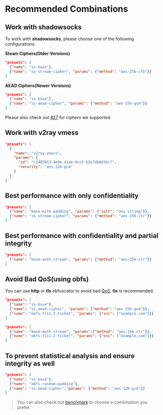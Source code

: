 # Recommended Combinations

## Work with shadowsocks

To work with **shadowsocks**, please choose one of the following configurations:

**Steam Ciphers(Older Versions)**

```json
"presets": [
  {"name": "ss-base"},
  {"name": "ss-stream-cipher", "params": {"method": "aes-256-cfb"}}
]
```

**AEAD Ciphers(Newer Versions)**

```json
"presets": [
  {"name": "ss-base"},
  {"name": "ss-aead-cipher", "params": {"method": "aes-256-gcm"}}
]
```

Please also check out [#27](https://github.com/blinksocks/blinksocks/issues/27) for ciphers we supported.

## Work with v2ray vmess

```json
"presets": [
  {
    "name": "v2ray-vmess",
    "params": {
      "id": "c2485913-4e9e-41eb-8cc5-b2e7db8d3bc7",
      "security": "aes-128-gcm"
    }
  }
]
```

## Best performance with only confidentiality

```json
"presets": [
  {"name": "base-with-padding", "params": {"salt": "any string"}},
  {"name": "ss-stream-cipher", "params": {"method": "aes-256-ctr"}}
]
```

## Best performance with confidentiality and partial integrity

```json
"presets": [
  {"name": "base-auth-stream", "params": {"method": "aes-256-ctr"}}
]
```

## Avoid Bad QoS(using obfs)

You can use **http** or **tls** obfuscator to avoid bad [QoS], **tls** is recommended.

```json
"presets": [
  {"name": "ss-base"},
  {"name": "ss-aead-cipher", "params": {"method": "aes-256-gcm"}},
  {"name": "obfs-tls1.2-ticket", "params": {"sni": ["example.com"]}}
]
```

```json
"presets": [
  {"name": "base-auth-stream", "params":{"method": "aes-256-ctr"}},
  {"name": "obfs-tls1.2-ticket", "params": {"sni": ["example.com"]}}
]
```

## To prevent statistical analysis and ensure integrity as well

```json
"presets": [
  {"name": "ss-base"},
  {"name": "obfs-random-padding"},
  {"name": "ss-aead-cipher","params": {"method": "aes-128-gcm"}}
]
```

> You can also check out [benchmark] to choose a combination you prefer.

[QoS]: https://en.wikipedia.org/wiki/Quality_of_service
[benchmark]: ../benchmark/README.md
